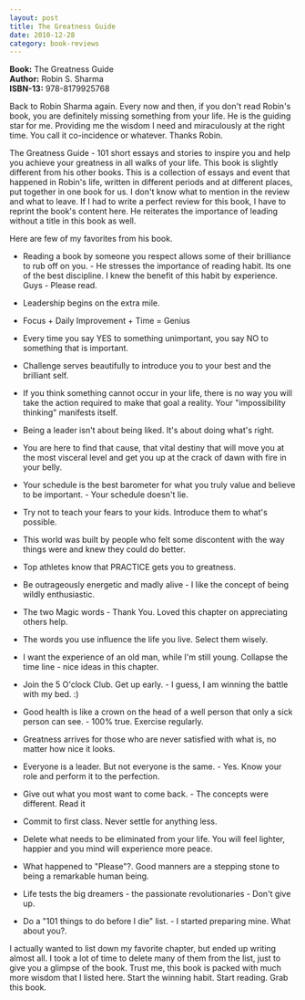 ```yaml
---
layout: post
title: The Greatness Guide
date: 2010-12-28
category: book-reviews
---
```


**Book:** The Greatness Guide  
**Author:** Robin S. Sharma  
**ISBN-13:** 978-8179925768

Back to Robin Sharma again. Every now and then, if you don't read Robin's book, you are definitely missing something from your life. He is the guiding star for me. Providing me the wisdom I need and miraculously at the right time. You call it co-incidence or whatever. Thanks Robin.  

The Greatness Guide - 101 short essays and stories to inspire you and help you achieve your greatness in all walks of your life. This book is slightly different from his other books. This is a collection of essays and event that happened in Robin's life, written in different periods and at different places, put together in one book for us. I don't know what to mention in the review and what to leave. If I had to write a perfect review for this book, I have to reprint the book's content here. He reiterates the importance of leading without a title in this book as well.    

Here are few of my favorites from his book.   

* Reading a book by someone you respect allows some of their brilliance to rub off on you. - He stresses the importance of reading habit. Its one of the best discipline. I knew the benefit of this habit by experience. Guys - Please read.  

* Leadership begins on the extra mile.  

* Focus + Daily Improvement + Time = Genius  

* Every time you say YES to something unimportant, you say NO to something that is important.  

* Challenge serves beautifully to introduce you to your best and the brilliant self.  

* If you think something cannot occur in your life, there is no way you will take the action required to make that goal a reality. Your "impossibility thinking" manifests itself.  

* Being a leader isn't about being liked. It's about doing what's right.  

* You are here to find that cause, that vital destiny that will move you at the most visceral level and get you up at the crack of dawn with fire in your belly.  

* Your schedule is the best barometer for what you truly value and believe to be important. - Your schedule doesn't lie.  

* Try not to teach your fears to your kids. Introduce them to what's possible.  

* This world was built by people who felt some discontent with the way things were and knew they could do better.  

* Top athletes know that PRACTICE gets you to greatness.  

* Be outrageously energetic and madly alive - I like the concept of being wildly enthusiastic.  

* The two Magic words - Thank You. Loved this chapter on appreciating others help.  

* The words you use influence the life you live. Select them wisely.  

* I want the experience of an old man, while I'm still young. Collapse the time line - nice ideas in this chapter.  

* Join the 5 O'clock Club. Get up early. - I guess, I am winning the battle with my bed. :)  

* Good health is like a crown on the head of a well person that only a sick person can see. - 100% true. Exercise regularly.  

* Greatness arrives for those who are never satisfied with what is, no matter how nice it looks.  

* Everyone is a leader. But not everyone is the same. - Yes. Know your role and perform it to the   perfection.  

* Give out what you most want to come back. - The concepts were different. Read it  

* Commit to first class. Never settle for anything less.  

* Delete what needs to be eliminated from your life. You will feel lighter, happier and you mind will experience more peace.  

* What happened to "Please"?. Good manners are a stepping stone to being a remarkable human being.  

* Life tests the big dreamers - the passionate revolutionaries - Don't give up.  

* Do a "101 things to do before I die" list. - I started preparing mine. What about you?.  

I actually wanted to list down my favorite chapter, but ended up writing almost all. I took a lot of time to delete many of them from the list, just to give you a glimpse of the book. Trust me, this book is packed with much more wisdom that I listed here. Start the winning habit. Start reading. Grab this book.  
